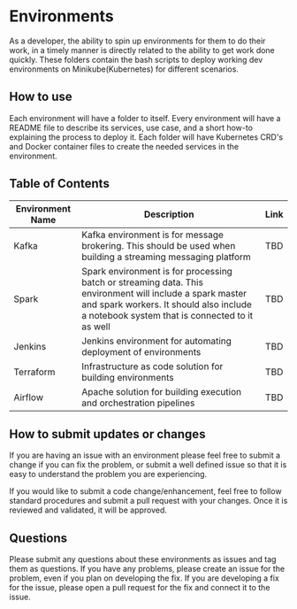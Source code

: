 # Environments
As a developer, the ability to spin up environments for them to do their work, in a timely manner is directly related to the ability to get work done quickly. These folders contain the bash scripts to deploy working dev environments on Minikube(Kubernetes) for different scenarios.

## How to use
Each environment will have a folder to itself. Every environment will have a README file to describe its services, use case, and a short how-to explaining the process to deploy it. Each folder will have Kubernetes CRD's and Docker container files to create the needed services in the environment. 

## Table of Contents

| Environment Name | Description | Link |
|------------------|-------------|------|
| Kafka            | Kafka environment is for message brokering. This should be used when building a streaming messaging platform       | TBD  |
| Spark            | Spark environment is for processing batch or streaming data. This environment will include a spark master and spark workers. It should also include a notebook system that is connected to it as well | TBD|
| Jenkins          | Jenkins environment for automating deployment of environments | TBD |
| Terraform        | Infrastructure as code solution for building environments | TBD |
| Airflow | Apache solution for building execution and orchestration pipelines | TBD |

## How to submit updates or changes

If you are having an issue with an environment please feel free to submit a change if you can fix the problem, or submit a well defined issue so that it is easy to understand the problem you are experiencing.

If you would like to submit a code change/enhancement, feel free to follow standard procedures and submit a pull request with your changes. Once it is reviewed and validated, it will be approved.

## Questions

Please submit any questions about these environments as issues and tag them as questions. If you have any problems, please create an issue for the problem, even if you plan on developing the fix. If you are developing a fix for the issue, please open a pull request for the fix and connect it to the issue.
